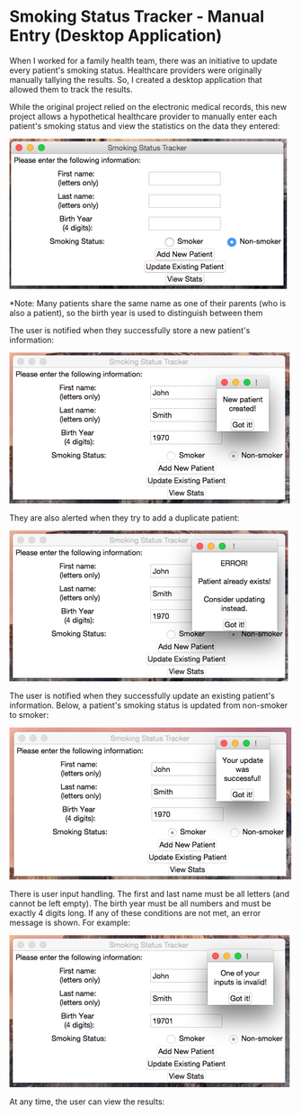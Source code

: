 # Smoking Status Tracker - Manual Entry (Desktop Application)
When I worked for a family health team, there was an initiative to update every patient's smoking status. Healthcare providers were originally manually tallying the results. So, I created a desktop application that allowed them to track the results.

While the original project relied on the electronic medical records, this new project allows a hypothetical healthcare provider to manually enter each patient's smoking status and view the statistics on the data they entered:

![](images/trackingapp.png)


*Note: Many patients share the same name as one of their parents (who is also a patient), so the birth year is used to distinguish between them

The user is notified when they successfully store a new patient's information:

![](images/NewPatientCreated.png)


They are also alerted when they try to add a duplicate patient:

![](images/PatientAlreadyExistsError.png)


The user is notified when they successfully update an existing patient's information. Below, a patient's smoking status is updated from non-smoker to smoker:

![](images/UpdateSuccessful.png)

There is user input handling. The first and last name must be all letters (and cannot be left empty). The birth year must be all numbers and must be exactly 4 digits long. If any of these conditions are not met, an error message is shown. For example:

![](images/InputError.png)


At any time, the user can view the results:


